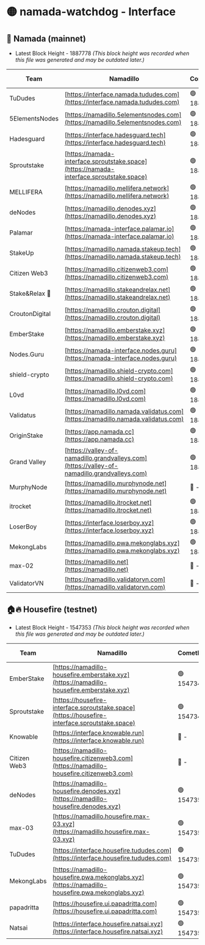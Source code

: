 # 🟡 namada-watchdog - Interface

## 🚀 Namada (mainnet)
- Latest Block Height - 1887778 *(This block height was recorded when this file was generated and may be outdated later.)*

| Team | Namadillo | CometBFT | Indexer | MASP Indexer |
|-|-|-|-|-|
| TuDudes | [https://interface.namada.tududes.com](https://interface.namada.tududes.com) | 🟢 1887757 | 🟢 1887756 | 🟢 1887756 |
| 5ElementsNodes | [https://namadillo.5elementsnodes.com](https://namadillo.5elementsnodes.com) | 🟢 1887757 | 🟢 1887757 | 🟢 1887757 |
| Hadesguard | [https://interface.hadesguard.tech](https://interface.hadesguard.tech) | 🟢 1887758 | 🟢 1887757 | 🟢 1887757 |
| Sproutstake | [https://namada-interface.sproutstake.space](https://namada-interface.sproutstake.space) | 🟢 1887758 | 🟢 1887758 | 🟢 1887758 |
| MELLIFERA | [https://namadillo.mellifera.network](https://namadillo.mellifera.network) | 🟢 1887760 | 🟢 1887760 | 🟢 1887760 |
| deNodes | [https://namadillo.denodes.xyz](https://namadillo.denodes.xyz) | 🟢 1887760 | 🟢 1887760 | 🟢 1887760 |
| Palamar | [https://namada-interface.palamar.io](https://namada-interface.palamar.io) | 🟢 1887761 | 🟢 1887761 | 🔴 245132 |
| StakeUp | [https://namadillo.namada.stakeup.tech](https://namadillo.namada.stakeup.tech) | 🟢 1887762 | 🟢 1887761 | 🟢 1887762 |
| Citizen Web3 | [https://namadillo.citizenweb3.com](https://namadillo.citizenweb3.com) | 🟢 1887762 | 🔴 - | 🔴 - |
| Stake&Relax 🦥 | [https://namadillo.stakeandrelax.net](https://namadillo.stakeandrelax.net) | 🟢 1887767 | 🟢 1887767 | 🟢 1887766 |
| CroutonDigital | [https://namadillo.crouton.digital](https://namadillo.crouton.digital) | 🟢 1887767 | 🔴 - | 🟢 1887768 |
| EmberStake | [https://namadillo.emberstake.xyz](https://namadillo.emberstake.xyz) | 🟢 1887769 | 🟢 1887768 | 🟢 1887768 |
| Nodes.Guru | [https://namada-interface.nodes.guru](https://namada-interface.nodes.guru) | 🟢 1887769 | 🟢 1887769 | 🟢 1887769 |
| shield-crypto | [https://namadillo.shield-crypto.com](https://namadillo.shield-crypto.com) | 🟢 1887770 | 🟢 1887769 | 🟢 1887769 |
| L0vd | [https://namadillo.l0vd.com](https://namadillo.l0vd.com) | 🟢 1887770 | 🟢 1887770 | 🟢 1887770 |
| Validatus | [https://namadillo.namada.validatus.com](https://namadillo.namada.validatus.com) | 🟢 1887771 | 🟢 1887771 | 🔴 229307 |
| OriginStake | [https://app.namada.cc](https://app.namada.cc) | 🟢 1887772 | 🟢 1887771 | 🟢 1887771 |
| Grand Valley | [https://valley-of-namadillo.grandvalleys.com](https://valley-of-namadillo.grandvalleys.com) | 🟢 1887772 | 🟢 1887771 | 🟢 1887771 |
| MurphyNode | [https://namadillo.murphynode.net](https://namadillo.murphynode.net) | 🔴 - | 🔴 - | 🔴 - |
| itrocket | [https://namadillo.itrocket.net](https://namadillo.itrocket.net) | 🟢 1887778 | 🟢 1887778 | 🟢 1887778 |
| LoserBoy | [https://interface.loserboy.xyz](https://interface.loserboy.xyz) | 🟢 1887778 | 🟢 1887776 | 🟢 1887776 |
| MekongLabs | [https://namadillo.pwa.mekonglabs.xyz](https://namadillo.pwa.mekonglabs.xyz) | 🟢 1887777 | 🟢 1887776 | 🟢 1887776 |
| max-02 | [https://namadillo.net](https://namadillo.net) | 🔴 - | 🔴 - | 🔴 - |
| ValidatorVN | [https://namadillo.validatorvn.com](https://namadillo.validatorvn.com) | 🔴 - | 🔴 - | 🔴 - |

## 🏠🔥 Housefire (testnet)
- Latest Block Height - 1547353 *(This block height was recorded when this file was generated and may be outdated later.)*

| Team | Namadillo | CometBFT | Indexer | MASP Indexer |
|-|-|-|-|-|
| EmberStake | [https://namadillo-housefire.emberstake.xyz](https://namadillo-housefire.emberstake.xyz) | 🟢 1547347 | 🔴 1546572 | 🟢 1547347 |
| Sproutstake | [https://housefire-interface.sproutstake.space](https://housefire-interface.sproutstake.space) | 🟢 1547347 | 🟢 1547347 | 🟢 1547347 |
| Knowable | [https://interface.knowable.run](https://interface.knowable.run) | 🔴 - | 🔴 - | 🔴 - |
| Citizen Web3 | [https://namadillo-housefire.citizenweb3.com](https://namadillo-housefire.citizenweb3.com) | 🔴 - | 🔴 - | 🔴 - |
| deNodes | [https://namadillo-housefire.denodes.xyz](https://namadillo-housefire.denodes.xyz) | 🟢 1547351 | 🟢 1547351 | 🟢 1547350 |
| max-03 | [https://namadillo.housefire.max-03.xyz](https://namadillo.housefire.max-03.xyz) | 🟢 1547351 | 🟢 1547351 | 🟢 1547351 |
| TuDudes | [https://interface.housefire.tududes.com](https://interface.housefire.tududes.com) | 🟢 1547352 | 🟢 1547352 | 🟢 1547352 |
| MekongLabs | [https://namadillo-housefire.pwa.mekonglabs.xyz](https://namadillo-housefire.pwa.mekonglabs.xyz) | 🟢 1547352 | 🔴 1546572 | 🟢 1547352 |
| papadritta | [https://housefire.ui.papadritta.com](https://housefire.ui.papadritta.com) | 🟢 1547352 | 🟢 1547352 | 🟢 1547352 |
| Natsai | [https://interface.housefire.natsai.xyz](https://interface.housefire.natsai.xyz) | 🟢 1547353 | 🟢 1547353 | 🟢 1547353 |


